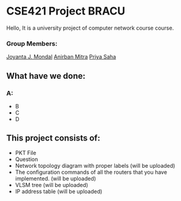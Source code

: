 # CSE421 Project BRACU


Hello, It is a university project of computer network course course. 

### Group Members:
[Joyanta J. Mondal](https://joyantamondal.com/)
[Anirban Mitra](anirban.mitra@g.bracu.ac.bd)
[Priya Saha](https://sahapriya.com/)

## What have we done:

### A:
* B
* C
* D

## This project consists of:
* PKT File
* Question
* Network topology diagram with proper labels (will be uploaded)
* The configuration commands of all the routers that you have implemented. (will be uploaded)
* VLSM tree (will be uploaded)
* IP address table (will be uploaded)

